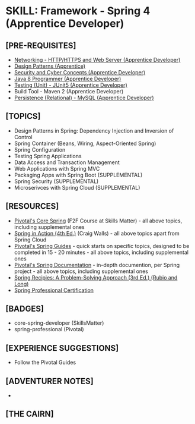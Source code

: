 # SKILL: Framework - Spring 4 (Apprentice Developer)

## [PRE-REQUISITES]
  * [Networking - HTTP/HTTPS and Web Server (Apprentice Developer)](https://github.com/andrewharmellaw/skill-networking-apprentice-dev)
  * [Design Patterns (Apprentice)](https://github.com/andrewharmellaw/skill-design-patterns-apprentice-dev)
  * [Security and Cyber Concepts (Apprentice Developer)](https://github.com/andrewharmellaw/skill-security-cyber-apprentice-dev)
  * [Java 8 Programmer (Apprentice Developer)](https://github.com/andrewharmellaw/skill-java8-apprentice-dev)
  * [Testing (Unit) - JUnit5 (Apprentice Developer)](https://github.com/andrewharmellaw/skill-testing-junit5-apprentice-dev)
  * Build Tool - Maven 2 (Apprentice Developer)
  * [Persistence (Relational) - MySQL (Apprentice Developer)](https://github.com/andrewharmellaw/skill-persistence-relational-mysql-apprentice-dev)

## [TOPICS]
  * Design Patterns in Spring: Dependency Injection and Inversion of Control
  * Spring Container (Beans, Wiring, Aspect-Oriented Spring)
  * Spring Configuration
  * Testing Spring Applications
  * Data Access and Transaction Management
  * Web Applications with Spring MVC
  * Packaging Apps with Spring Boot (SUPPLEMENTAL)
  * Spring Security (SUPPLEMENTAL)
  * Microserivces with Spring Cloud (SUPPLEMENTAL)

## [RESOURCES]
  * [Pivotal's Core Spring](https://skillsmatter.com/courses/103-spring-framework) (F2F Course at Skills Matter) - all above topics, including supplemental ones
  * [Spring in Action (4th Ed.)](https://www.amazon.com/Spring-Action-Craig-Walls/dp/161729120X/) (Craig Walls) - all above topics apart from Spring Cloud
  * [Pivotal's Spring Guides](https://spring.io/guides) - quick starts on specific topics, designed to be completed in 15 - 20 minutes - all above topics, including supplemental ones
  * [Pivotal's Spring Documentation](https://spring.io/docs/reference) - in-depth documention, per Spring project - all above topics, including supplemental ones
  * [Spring Recipies: A Problem-Solving Approach (3rd Ed.) (Rubio and Long)](https://www.amazon.com/Spring-Recipes-Problem-Solution-Daniel-Rubio/dp/1430259086/)
  * [Spring Professional Certification](https://pivotal.io/training/certification)

## [BADGES]
  * core-spring-developer (SkillsMatter)
  * spring-professional (Pivotal)

## [EXPERIENCE SUGGESTIONS]
  * Follow the Pivotal Guides

## [ADVENTURER NOTES]
  * 

## [THE CAIRN]
